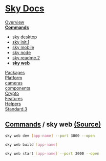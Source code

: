 <!--- This sky web was auto-generated using "npx sky readme" --> 

# [Sky Docs](../../../README.md)

[Overview](..%2F..%2F..%2Fdocs%2FREADME.md)   
**[Commands](..%2F..%2F..%2F%5Fcommands%2Fdocs%2FREADME.md)**   
* [sky desktop](..%2F..%2F..%2F%5Fcommands%2Fdocs%2Fsky-desktop%2FREADME.md)
* [sky init.1](..%2F..%2F..%2F%5Fcommands%2Fdocs%2Fsky-init%2FREADME.md)
* [sky mobile](..%2F..%2F..%2F%5Fcommands%2Fdocs%2Fsky-mobile%2FREADME.md)
* [sky node](..%2F..%2F..%2F%5Fcommands%2Fdocs%2Fsky-node%2FREADME.md)
* [sky readme.2](..%2F..%2F..%2F%5Fcommands%2Fdocs%2Fsky-readme%2FREADME.md)
* **[sky web](..%2F..%2F..%2F%5Fcommands%2Fdocs%2Fsky-web%2FREADME.md)**
  
[Packages](..%2F..%2F..%2F%40pkgs%2FREADME.md)   
[Platform](..%2F..%2F..%2F%40platform%2FREADME.md)   
[cameras](..%2F..%2F..%2Fcameras%2FREADME.md)   
[components](..%2F..%2F..%2Fcomponents%2FREADME.md)   
[Crypto](..%2F..%2F..%2Fcrypto%2FREADME.md)   
[Features](..%2F..%2F..%2Ffeatures%2FREADME.md)   
[Helpers](..%2F..%2F..%2Fhelpers%2FREADME.md)   
[Standard.3](..%2F..%2F..%2Fstandard%2FREADME.md)   

## [Commands](..%2F..%2F..%2F%5Fcommands%2Fdocs%2FREADME.md) / sky web [(Source)](..%2F..%2F..%2F%5Fcommands%2Fdocs%2Fsky-web%2F)

```sh
sky web dev [app-name] --port 3000 --open

```

```sh
sky web build [app-name]

```

```sh
sky web start [app-name] --port 3000 --open

```